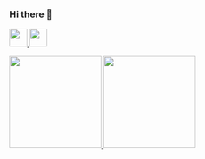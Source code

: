 ### Hi there 👋
<p align="left">
  <a href="https://www.linkedin.com/in/bekirgurkan/"><img height="32",width="32" src="https://play-lh.googleusercontent.com/kMofEFLjobZy_bCuaiDogzBcUT-dz3BBbOrIEjJ-hqOabjK8ieuevGe6wlTD15QzOqw">
   <a href="https://gurkanguldas.blogspot.com/"><img height="32",width="32" src="https://play-lh.googleusercontent.com/cWG9-bk2_zLdKsN9vsYEdbCReVfzgXU6FeHUmLI8a24FoZ05TpOLYXInCQ278FTwCw">
</p>
<p align="left">
  <img height="165" src="https://github-readme-stats.vercel.app/api/top-langs?username=gurkanguldas&show_icons=true&locale=en&layout=compact">
  <img height="165"src="https://github-readme-stats.vercel.app/api?username=gurkanguldas&count_private=true&show_icons=true&icon_color=ce7e00">
</p>


